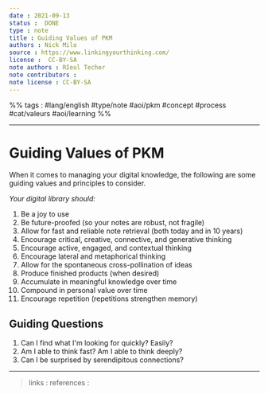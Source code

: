 ```yaml
---
date : 2021-09-13
status :  DONE
type : note
title : Guiding Values of PKM
authors : Nick Milo
source : https://www.linkingyourthinking.com/
license :  CC-BY-SA
note authors : RIeul Techer
note contributors : 
note license : CC-BY-SA
---
```


%% tags : #lang/english #type/note #aoi/pkm #concept #process #cat/valeurs #aoi/learning %% 

---

Guiding Values of PKM
===

When it comes to managing your digital knowledge, the following are some guiding values and principles to consider.

*Your digital library should:*
1. Be a joy to use
2. Be future-proofed (so your notes are robust, not fragile)
3. Allow for fast and reliable note retrieval (both today and in 10 years)
4. Encourage critical, creative, connective, and generative thinking
5. Encourage active, engaged, and contextual thinking
6. Encourage lateral and metaphorical thinking
7. Allow for the spontaneous cross-pollination of ideas
8. Produce finished products (when desired)
9. Accumulate in meaningful knowledge over time
10. Compound in personal value over time
11. Encourage repetition (repetitions strengthen memory)

## Guiding Questions
1. Can I find what I'm looking for quickly? Easily?
2. Am I able to think fast? Am I able to think deeply?
3. Can I be surprised by serendipitous connections?

---
> links : 
> references : 

